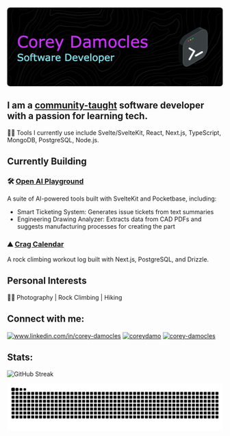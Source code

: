 ![Header](https://github.com/ubemacapuno/ubemacapuno/blob/main/github-header.png?raw=true)

## I am a [community-taught](https://leonnoel.com/100devs/) software developer with a passion for learning tech.

🧑🏾‍ Tools I currently use include Svelte/SvelteKit, React, Next.js, TypeScript, MongoDB, PostgreSQL, Node.js.

## Currently Building

### 🛠️ [Open AI Playground](https://github.com/ubemacapuno/open-ai-playground)
A suite of AI-powered tools built with SvelteKit and Pocketbase, including:
- Smart Ticketing System: Generates issue tickets from text summaries
- Engineering Drawing Analyzer: Extracts data from CAD PDFs and suggests manufacturing processes for creating the part

### ⛰️ [Crag Calendar](https://github.com/ubemacapuno/crag-calendar)
A rock climbing workout log built with Next.js, PostgreSQL, and Drizzle.

## Personal Interests

🧗🏽 Photography | Rock Climbing | Hiking

## Connect with me:

<p align="left">
<a href="https://www.linkedin.com/in/corey-damocles/" target="blank"><img align="center" src="https://raw.githubusercontent.com/rahuldkjain/github-profile-readme-generator/master/src/images/icons/Social/linked-in-alt.svg" alt="www.linkedin.com/in/corey-damocles" height="30" width="40" /></a>
<a href="https://twitter.com/coreydamo" target="blank"><img align="center" src="https://raw.githubusercontent.com/rahuldkjain/github-profile-readme-generator/master/src/images/icons/Social/twitter.svg" alt="coreydamo" height="30" width="40" /></a>
<a href="https://codepen.io/corey-damocles" target="blank"><img align="center" src="https://raw.githubusercontent.com/rahuldkjain/github-profile-readme-generator/master/src/images/icons/Social/codepen.svg" alt="corey-damocles" height="30" width="40" /></a>
</p>

## Stats:
![GitHub Streak](https://github-readme-streak-stats.herokuapp.com/?user=ubemacapuno&show_icons=true&locale=en&layout=compact&theme=tokyonight_duo)

![GitHub Contribution Grid Snake](https://raw.githubusercontent.com/ubemacapuno/ubemacapuno/a8be5c2205b0bda87fa5b12f7cb757d8daf2c20c/github-contribution-grid-snake.svg)
